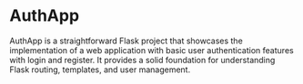 # AuthApp
AuthApp is a straightforward Flask project that showcases the implementation of a web application with basic user authentication features with login and register. It provides a solid foundation for understanding Flask routing, templates, and user management.
